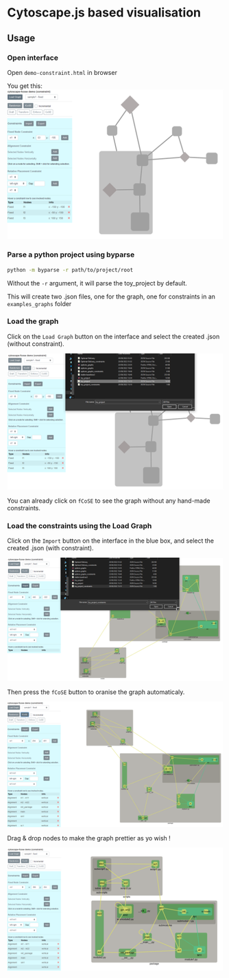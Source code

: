 # Cytoscape.js based visualisation

## Usage

### Open interface

Open `demo-constraint.html` in browser

You get this:
![cool interface](Cytovis_interface.png)

### Parse a python project using byparse

```bash
python -m byparse -r path/to/project/root
```

Without the `-r` argument, it will parse the toy_project by default.

This will create two .json files, one for the graph,
one for constraints in an `examples_graphs` folder

### Load the graph

Click on the `Load Graph` button on the interface and select the created .json (without constraint).

![choose graph](Cytovis_interface_choose_graph.png)

You can already click on `fCoSE` to see the graph without any hand-made constraints.

### Load the constraints using the Load Graph

Click on the `Import` button on the interface in the blue box,
and select the created .json (with constraint).

![](Cytovis_interface_choose_constraints.png)

Then press the `fCoSE` button to oranise the graph automaticaly.

![](Cytovis_toy_graph.png)

Drag & drop nodes to make the graph prettier as yo wish !

![](Cytovis_toy_graph_prettier.png)
